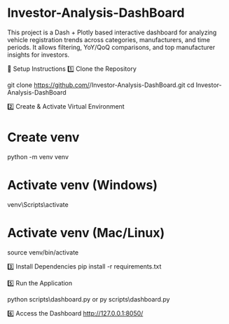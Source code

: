 # Investor-Analysis-DashBoard

This project is a Dash + Plotly based interactive dashboard for analyzing vehicle registration trends across categories, manufacturers, and time periods.
It allows filtering, YoY/QoQ comparisons, and top manufacturer insights for investors.

🚀 Setup Instructions
1️⃣ Clone the Repository

git clone https://github.com/<your-username>/Investor-Analysis-DashBoard.git
cd Investor-Analysis-DashBoard

2️⃣ Create & Activate Virtual Environment
# Create venv
python -m venv venv

# Activate venv (Windows)
venv\Scripts\activate

# Activate venv (Mac/Linux)
source venv/bin/activate

3️⃣ Install Dependencies
pip install -r requirements.txt

5️⃣ Run the Application

python scripts\dashboard.py or py scripts\dashboard.py

6️⃣ Access the Dashboard
  http://127.0.0.1:8050/

